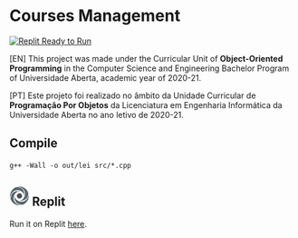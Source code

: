 # Courses Management

[![Replit Ready to Run](https://img.shields.io/badge/Replit-Ready_to_Run-informational?logo=replit&labelColor=white)](https://replit.com/@DiogoAntao/UAbLEICoursesManagement)

[EN] This project was made under the Curricular Unit of **Object-Oriented Programming** in the Computer Science and Engineering Bachelor Program of Universidade Aberta, academic year of 2020-21.

[PT] Este projeto foi realizado no âmbito da Unidade Curricular de **Programação Por Objetos** da Licenciatura em Engenharia Informática da Universidade Aberta no ano letivo de 2020-21.

## Compile
	g++ -Wall -o out/lei src/*.cpp
	
## <a href="https://replit.com/"><img src="https://raw.githubusercontent.com/4ntony4/UAb/eba38fc374dc7ba986ecfb0b1a54e4c4ccc5117b/img/logos/replit/replit.svg" alt="Replit" width="35"></a> Replit
Run it on Replit [here](https://replit.com/@DiogoAntao/UAbLEICoursesManagement).
